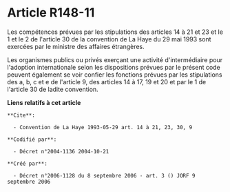 # Article R148-11

Les compétences prévues par les stipulations des articles 14 à 21 et 23 et le 1 et le 2 de l'article 30 de la convention de
La Haye du 29 mai 1993 sont exercées par le ministre des affaires étrangères.

Les organismes publics ou privés exerçant une activité d'intermédiaire pour l'adoption internationale selon les dispositions
prévues par le présent code peuvent également se voir confier les fonctions prévues par les stipulations des a, b, c et e de
l'article 9, des articles 14 à 17, 19 et 20 et par le 1 de l'article 30 de ladite convention.

**Liens relatifs à cet article**

	**Cite**:

	  - Convention de La Haye 1993-05-29 art. 14 à 21, 23, 30, 9

	**Codifié par**:

	  - Décret n°2004-1136 2004-10-21

	**Créé par**:

	  - Décret n°2006-1128 du 8 septembre 2006 - art. 3 () JORF 9 septembre 2006
